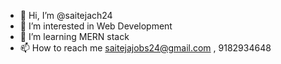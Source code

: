 - 👋 Hi, I’m @saitejach24
- 👀 I’m interested in Web Development
- 🌱 I’m learning MERN stack
- 📫 How to reach me saitejajobs24@gmail.com , 9182934648
  

<!---
saitejach24/saitejach24 is a ✨ special ✨ repository because its `README.md` (this file) appears on your GitHub profile.
You can click the Preview link to take a look at your changes.
--->

